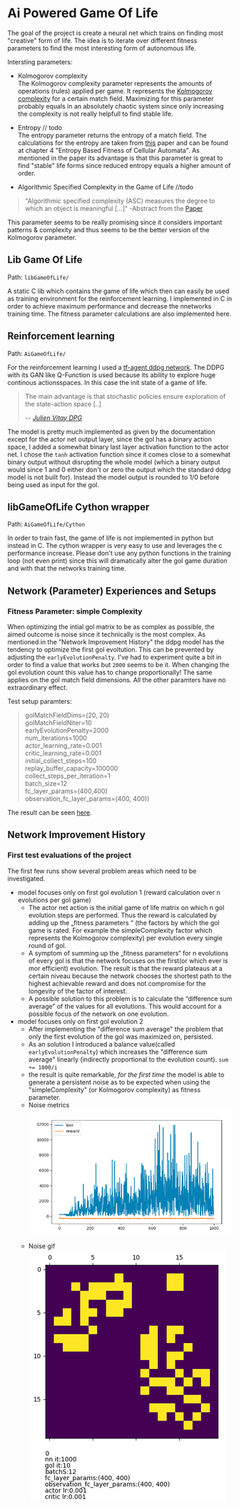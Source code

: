 # Ai Powered Game Of Life

The goal of the project is create a neural net which trains on finding most "creative" form of life.
The idea is to iterate over different fitness parameters to find the most interesting form of autonomous life.

Intersting parameters:
- Kolmogorov complexity <br>
The Kolmogorov complexity parameter represents the amounts of operations (rules) applied per game.
It represents the [Kolmogorov complexity](https://en.wikipedia.org/wiki/Kolmogorov_complexity) for a certain match field.
Maximizing for this parameter probably equals in an absolutely chaotic system since only increasing the complexity is not really helpfull to find stable life.

- Entropy // todo <br>
The entropy parameter returns the entropy of a match field.
The calculations for the entropy are taken from [this](https://www-users.cs.york.ac.uk/kazakov/papers/aamas-paper.pdf) paper and can be found at chapter 4 "Entropy Based Fitness of Cellular Automata".
As mentioned in the paper its advantage is that this parameter is great to find "stable" life forms since reduced entropy equals a higher amount of order.

- Algorithmic Specified Complexity in the Game of Life //todo
> "Algorithmic specified complexity (ASC) measures the degree to which an object is meaningful [...]"
> -Abstract from the [Paper](https://robertmarks.org/REPRINTS/2015_AlgorithmicSpecifiedComplexityInTheGameOfLife.pdf)

This parameter seems to be really promising since it considers important patterns & complexity and thus seems to be the better version of the Kolmogorov parameter.

## Lib Game Of Life

Path: `libGameOfLife/` <br>

A static C lib which contains the game of life which then can easily be used as training environment for the reinforcement learning. I implemented in C in order to achieve maximum performance and decrease the nnetworks training time.
The fitness parameter calculations are also implemented here.

## Reinforcement learning

Path: `AiGameOfLife/` <br>

For the reinforcement learning I used a [tf-agent ddpg network](https://www.tensorflow.org/agents/api_docs/python/tf_agents/agents/ddpg/actor_network/ActorNetwork). The DDPG with its GAN like Q-Function is used because its ability to explore huge continous actionsspaces. In this case the init state of a game of life.
> The main advantage is that stochastic policies ensure exploration of the state-action space [..]
>
> -- <cite>[Julien Vitay DPG](https://julien-vitay.net/deeprl/DPG.html)</cite>

The model is pretty much implemented as given by the documentation except for the actor net output layer, since the gol has a binary action space, I added a somewhat binary last layer activation function to the actor net. I chose the `tanh`  activation function since it comes close to a somewhat binary output without disrupting the whole model (which a binary output would since 1 and 0 either don't or zero the output which the standard ddpg model is not built for). Instead the model output is rounded to 1/0 before being used as input for the gol.

## libGameOfLife Cython wrapper

Path: `AiGameOfLife/Cython` <br>

In order to train fast, the game of life is not implemented in python but instead in C. The cython wrapper is very easy to use and leverages the c performance increase.
Please don't use any python functions in the training loop (not even print) since this will dramatically alter the gol game duration and with that the networks training time.

## Network (Parameter) Experiences and Setups

### Fitness Parameter: simple Complexity

When optimizing the intial gol matrix to be as complex as possible, the aimed outcome is noise since it technically is the most complex. As mentioned in the "Network Improvement History" the ddpg model has the tendency to optimize the first gol evoltution. This can be prevented by adjusting the `earlyEvolutionPenalty`. I've had to experiment quite a bit in order to find a value that works but `2000` seems to be it. When changing the gol evolution count this value has to change proportionally! The same applies on the gol match field dimensions. All the other paramters have no extraordinary effect.

Test setup paramters:
>  golMatchFieldDims=(20, 20) <br>
>  golMatchFieldNiter=10 <br>
>  earlyEvolutionPenalty=2000 <br>
>  num_iterations=1000 <br>
>  actor_learning_rate=0.001 <br>
>  critic_learning_rate=0.001 <br>
>  initial_collect_steps=100 <br>
>  replay_buffer_capacity=100000 <br>
>  collect_steps_per_iteration=1 <br>
>  batch_size=12 <br>
>  fc_layer_params=(400,400) <br>
>  observation_fc_layer_params=(400, 400))

The result can be seen [here](media/noise.gif).

## Network Improvement History

### First test evaluations of the project

The first few runs show several problem areas which need to be investigated.

- model focuses only on first gol evolution 1 (reward calculation over n evolutions per gol game)
  - The actor net action is the initial game of life matrix on which n gol evolution steps are performed. Thus the reward is calculated by adding up the „fitness parameters “ (the factors by which the gol game is rated. For example the simpleComplexity factor which represents the Kolmogorov complexity) per evolution every single round of gol.
  - A symptom of summing up the „fitness parameters“ for n evolutions of every gol is that the network focuses on the first(or which ever is mor efficient) evolution. The result is that the reward plateaus at a certain niveau because the network chooses the shortest path to the highest achievable reward and  does not compromise for the longevity of the factor of interest.
  - A possible solution to this problem is to calculate the “difference sum average” of the values for all evolutions. This would account for a possible focus of the network on one evolution.
- model focuses only on first gol evolution 2
  - After implementing the "difference sum average" the problem that only the first evolution of the gol was maximized on, persisted.
  - As an solution I introduced a balance value(called `earlyEvolutionPenalty`) which increases the "difference sum average" linearly (indirectly proportional to the evolution count). `sum += 1000/i`
  - the result is quite remarkable, *for the first time* the model is able to generate a persistent noise as to be expected when using the "simpleComplexity" (or Kolmogorov complexity) as fitness parameter.
  - Noise metrics <img src="media/noise-metrics.png" alt="drawing"/> <br><br>
  - Noise gif <img src="media/noise.gif" alt="drawing"/>
